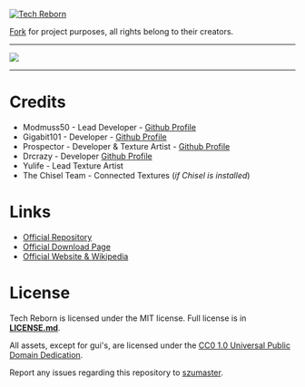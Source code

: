 [![](https://i.imgur.com/m0y21EK.png "Tech Reborn")](https://github.com/techreborn/TechReborn/)

[Fork](https://github.com/TechReborn/TechReborn) for project purposes, all rights belong to their creators.
***
![](https://i.imgur.com/OyvXNBI.png)
* * * * * * * * *

# Credits
- Modmuss50 - Lead Developer - [Github Profile](https://github.com/modmuss50)
- Gigabit101 - Developer - [Github Profile](https://github.com/Gigabit101)
- Prospector - Developer & Texture Artist - [Github Profile](https://github.com/Prospector)
- Drcrazy - Developer [Github Profile](https://github.com/drcrazy)
- Yulife - Lead Texture Artist
- The Chisel Team - Connected Textures (_if Chisel is installed_)

# Links
- [Official Repository](https://github.com/TechReborn/TechReborn)
- [Official Download Page](https://www.curseforge.com/minecraft/mc-mods/techreborn)
- [Official Website & Wikipedia](https://wiki.techreborn.ovh/doku.php)

# License
Tech Reborn is licensed under the MIT license. Full license is in [**LICENSE.md**](https://github.com/szumaster/techreborn/blob/main/LICENSE.md).

All assets, except for gui's, are licensed under the [CC0 1.0 Universal Public Domain Dedication](https://creativecommons.org/publicdomain/zero/1.0/).

Report any issues regarding this repository to [szumaster](https://github.com/szumaster).
